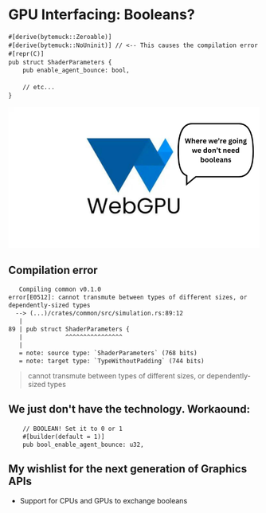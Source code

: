 # GPU Interfacing: Booleans?

```diff
#[derive(bytemuck::Zeroable)]
#[derive(bytemuck::NoUninit)] // <-- This causes the compilation error
#[repr(C)]
pub struct ShaderParameters {
    pub enable_agent_bounce: bool,

    // etc...
}
```

![Where we are going](./images/where_we_are_going.png)

## Compilation error

```plaintext
   Compiling common v0.1.0
error[E0512]: cannot transmute between types of different sizes, or dependently-sized types
  --> (...)/crates/common/src/simulation.rs:89:12
   |
89 | pub struct ShaderParameters {
   |            ^^^^^^^^^^^^^^^^
   |
   = note: source type: `ShaderParameters` (768 bits)
   = note: target type: `TypeWithoutPadding` (744 bits)
```

> cannot transmute between types of different sizes, or dependently-sized types

## We just don't have the technology. Workaound:

```rust,noplayground
    // BOOLEAN! Set it to 0 or 1
    #[builder(default = 1)]
    pub bool_enable_agent_bounce: u32, 
```

## My wishlist for the next generation of Graphics APIs

- Support for CPUs and GPUs to exchange booleans 
